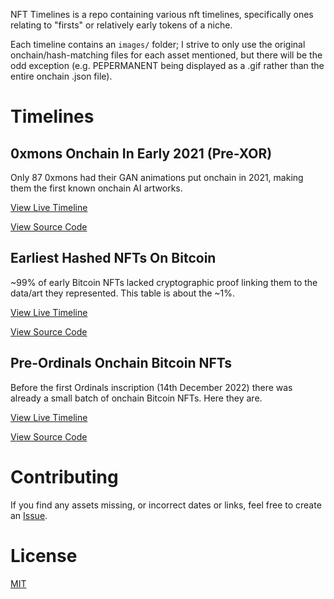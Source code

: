 

NFT Timelines is a repo containing various nft timelines, specifically ones relating to "firsts" or relatively early tokens of a niche.

Each timeline contains an `images/` folder; I strive to only use the original onchain/hash-matching files for each asset mentioned, but there will be the odd exception (e.g. PEPERMANENT being displayed as a .gif rather than the entire onchain .json file).

# Timelines

## 0xmons Onchain In Early 2021 (Pre-XOR)

Only 87 0xmons had their GAN animations put onchain in 2021, making them the first known onchain AI artworks.

[View Live Timeline](https://dsgriffin.github.io/nft-timelines/0xmons-onchain-in-early-2021/)

[View Source Code](https://github.com/dsgriffin/nft-timelines/tree/main/0xmons-onchain-in-early-2021)

## Earliest Hashed NFTs On Bitcoin

~99% of early Bitcoin NFTs lacked cryptographic proof linking them to the data/art they represented. This table is about the ~1%.

[View Live Timeline](https://dsgriffin.github.io/nft-timelines/earliest-hashed-nfts-on-bitcoin/)

[View Source Code](https://github.com/dsgriffin/nft-timelines/tree/main/earliest-hashed-nfts-on-bitcoin)

## Pre-Ordinals Onchain Bitcoin NFTs

Before the first Ordinals inscription (14th December 2022) there was already a small batch of onchain Bitcoin NFTs. Here they are.

[View Live Timeline](https://dsgriffin.github.io/nft-timelines/pre-ordinals-onchain-bitcoin-nfts/)

[View Source Code](https://github.com/dsgriffin/nft-timelines/tree/main/pre-ordinals-onchain-bitcoin-nfts)

# Contributing

If you find any assets missing, or incorrect dates or links, feel free to create an [Issue](https://github.com/dsgriffin/nft-timelines/issues).

# License

[MIT](LICENSE.txt)
